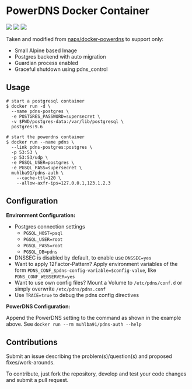 # PowerDNS Docker Container

[![](https://img.shields.io/github/workflow/status/muhlba91/pdns-auth-docker/Release?style=for-the-badge)](https://github.com/muhlba91/pdns-auth-docker/actions)
[![](https://img.shields.io/github/release-date/muhlba91/pdns-auth-docker?style=for-the-badge)](https://github.com/muhlba91/pdns-auth-docker/releases)
[![](https://img.shields.io/docker/v/muhlba91/pdns-auth?style=for-the-badge)](https://hub.docker.com/r/muhlba91/pdns-auth)

Taken and modified from [naps/docker-powerdns](https://github.com/naps/docker-powerdns) to support only:

* Small Alpine based Image
* Postgres backend with auto migration
* Guardian process enabled
* Graceful shutdown using pdns_control

## Usage

```shell
# start a postgresql container
$ docker run -d \
  --name pdns-postgres \
  -e POSTGRES_PASSWORD=supersecret \
  -v $PWD/postgres-data:/var/lib/postgresql \
  postgres:9.6

# start the powerdns container
$ docker run --name pdns \
  --link pdns-postgres:postgres \
  -p 53:53 \
  -p 53:53/udp \
  -e PGSQL_USER=postgres \
  -e PGSQL_PASS=supersecret \
  muhlba91/pdns-auth \
    --cache-ttl=120 \
    --allow-axfr-ips=127.0.0.1,123.1.2.3
```

## Configuration

**Environment Configuration:**

* Postgres connection settings
  * `PGSQL_HOST=psql`
  * `PGSQL_USER=root`
  * `PGSQL_PASS=root`
  * `PGSQL_DB=pdns`
* DNSSEC is disabled by default, to enable use `DNSSEC=yes`
* Want to apply 12Factor-Pattern? Apply environment variables of the form `PDNS_CONF_$pdns-config-variable=$config-value`, like `PDNS_CONF_WEBSERVER=yes`
* Want to use own config files? Mount a Volume to `/etc/pdns/conf.d` or simply overwrite `/etc/pdns/pdns.conf`
* Use `TRACE=true` to debug the pdns config directives

**PowerDNS Configuration:**

Append the PowerDNS setting to the command as shown in the example above.
See `docker run --rm muhlba91/pdns-auth --help`

## Contributions

Submit an issue describing the problem(s)/question(s) and proposed fixes/work-arounds.

To contribute, just fork the repository, develop and test your code changes and submit a pull request.
